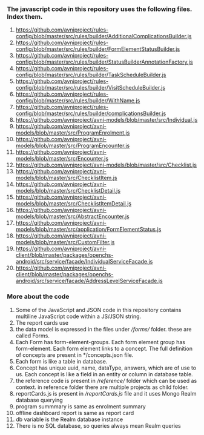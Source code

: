 ### The javascript code in this repository uses the following files. Index them.
1. https://github.com/avniproject/rules-config/blob/master/src/rules/builder/AdditionalComplicationsBuilder.js
2. https://github.com/avniproject/rules-config/blob/master/src/rules/builder/FormElementStatusBuilder.js
3. https://github.com/avniproject/rules-config/blob/master/src/rules/builder/StatusBuilderAnnotationFactory.js
4. https://github.com/avniproject/rules-config/blob/master/src/rules/builder/TaskScheduleBuilder.js
5. https://github.com/avniproject/rules-config/blob/master/src/rules/builder/VisitScheduleBuilder.js
6. https://github.com/avniproject/rules-config/blob/master/src/rules/builder/WithName.js
7. https://github.com/avniproject/rules-config/blob/master/src/rules/builder/complicationsBuilder.js
8. https://github.com/avniproject/avni-models/blob/master/src/Individual.js
9. https://github.com/avniproject/avni-models/blob/master/src/ProgramEnrolment.js
10. https://github.com/avniproject/avni-models/blob/master/src/ProgramEncounter.js
11. https://github.com/avniproject/avni-models/blob/master/src/Encounter.js
12. https://github.com/avniproject/avni-models/blob/master/src/Checklist.js
13. https://github.com/avniproject/avni-models/blob/master/src/ChecklistItem.js
14. https://github.com/avniproject/avni-models/blob/master/src/ChecklistDetail.js
15. https://github.com/avniproject/avni-models/blob/master/src/ChecklistItemDetail.js
16. https://github.com/avniproject/avni-models/blob/master/src/AbstractEncounter.js
17. https://github.com/avniproject/avni-models/blob/master/src/application/FormElementStatus.js
18. https://github.com/avniproject/avni-models/blob/master/src/CustomFilter.js
19. https://github.com/avniproject/avni-client/blob/master/packages/openchs-android/src/service/facade/IndividualServiceFacade.js
20. https://github.com/avniproject/avni-client/blob/master/packages/openchs-android/src/service/facade/AddressLevelServiceFacade.js

### More about the code
1. Some of the JavaScript and JSON code in this repository contains multiline JavaScript code within a JS/JSON string.
2. The report cards use
3. the data model is expressed in the files under */forms/* folder. these are called Forms.
4. Each Form has form-element-groups. Each form element group has form-element. Each form element links to a concept. The full definition of concepts are present in */concepts.json file.
5. Each form is like a table in database.
6. Concept has unique uuid, name, dataType, answers, which are of use to us. Each concept is like a field in an entity or column in database table.
7. the reference code is present in */reference/* folder which can be used as context. in reference folder there are multiple projects as child folder.
8. reportCards.js is present in */reportCards.js* file and it uses Mongo Realm database querying
9. program summmary is same as enrolment summary
10. offline dashboard report is same as report card
11. db variable is the Realm database instance
12. There is no SQL database, so queries always mean Realm queries
